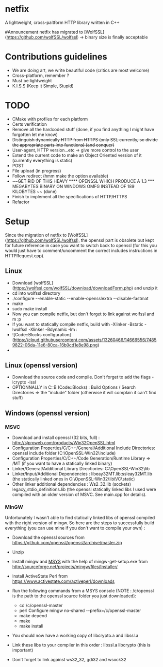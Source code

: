 # netfix

A lightweight, cross-paltform HTTP library written in C++

#Announcement
netfix has migrated to [WolfSSL] (https://github.com/wolfSSL/wolfssl) -> binary size is finally acceptable

# Contributions guidelines
* We are doing art, we write beautiful code (critics are most welcome)
* Cross-platform, remember ?
* Must be lightweight
* K.I.S.S (Keep it Simple, Stupid)

# TODO
* CMake with profiles for each platform
* Certs verification
* Remove all the hardcoded stuff (done, if you find anything I might have forgotten let me know)
* ~~Distinguish dynamically HTTP from HTTPS (only SSL currently, so divide the appropriate parts into functions) (and conquer)~~
* User-agent, HTTP version...etc -> give more control to the user
* Extend the current code to make an Object Oriented version of it (currently everything is static)
* POST
* File upload (in progress)
* Follow redirect (hmm make the option available)
* ~~GET RID OF THIS HEAVY **** OPENSSL WHICH PRODUCE A 1.3 *** MEGABYTES BINARY ON WINDOWS OMFG INSTEAD OF 189 KILOBYTES ~~ (done)
* Finish to implement all the specifications of HTTP/HTTPS
* Refactor

# Setup
Since the migration of netfix to [WolfSSL] (https://github.com/wolfSSL/wolfssl), the openssl part is obsolete but kept for future reference in case you want to switch back to openssl (for this you would just have to comment/uncomment the correct includes instructions in HTTPRequest.cpp). 

## Linux
* Download [wolfSSL] (https://wolfssl.com/wolfSSL/download/downloadForm.php) and unzip it
* cd into wolfssl directory
* ./configure --enable-static --enable-opensslextra --disable-fastmat
* make
* sudo make install
* Now you can compile netfix, but don't forget to link against wolfssl and m :p
* If you want to statically compile netfix, build with -Xlinker -Bstatic -lwolfssl -Xlinker -Bdynamic  -lm :
* ![Code::Blocks configuration] (https://cloud.githubusercontent.com/assets/13260466/14666556/74859822-06da-11e6-80ca-16b0cd1e8e98.png)
* 
## Linux (openssl version)

* Download the source code and compile. Don't forget to add the flags -lcrypto -lssl
* OPTIONNALLY in C::B (Code::Blocks) : Build Options / Search Directories => the "include" folder (otherwise it will complain it can't find stuff)

## Windows (openssl version)

### MSVC

* Download and install openssl (32 bits, full) : http://slproweb.com/products/Win32OpenSSL.html
* Configuration Properties/C/C++/General/Additional Include Directories: openssl include folder (C:\OpenSSL-Win32\include)
* Configuration Properties/C/C++/Code Generation/Runtime Library => /MT (if you want to have a statically linked binary)
* Linker/General/Additional Library Directiories: C:\OpenSSL-Win32\lib
* Linker/Input/Additional Dependencies : libeay32MT.lib;ssleay32MT.lib (the statically linked ones in C:\OpenSSL-Win32\lib\VC\static)
* Other linker additional dependencies : Ws2_32.lib (sockets) legacy_stdio_definitions.lib (the openssl statically linked libs I used were compiled with an older version of MSVC. See main.cpp for details).

### MinGW

Unfortunately I wasn't able to find statically linked libs of openssl compiled with the right version of mingw. So here are the steps to successfully build everything (you can use mine if you don't want to compile your own) :
* Download the openssl sources from https://github.com/openssl/openssl/archive/master.zip
* Unzip
* Install mingw and [MSYS](http://www.mingw.org/wiki/MSYS) with the help of mingw-get-setup.exe from http://sourceforge.net/projects/mingw/files/Installer/
* Install ActiveState Perl from https://www.activestate.com/activeperl/downloads
* Run the following commands from a MSYS console (NOTE : /c/openssl is the path to the openssl source folder you just downloaded):
  * cd /c/openssl-master
  * perl Configure mingw no-shared --prefix=/c/openssl-master
  * make depend
  * make
  * make install

* You should now have a working copy of libcrypto.a and libssl.a
* Link these libs to your compiler in this order : libssl.a libcrypto (this is important)
* Don't forget to link against ws32_32, gdi32 and wsock32



